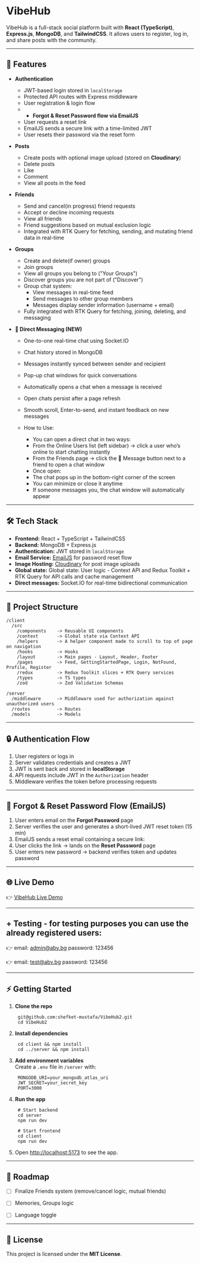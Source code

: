 # VibeHub

VibeHub is a full-stack social platform built with **React (TypeScript)**, **Express.js**, **MongoDB**, and **TailwindCSS**. It allows users to register, log in, and share posts with the community.

---

## 🚀 Features

- **Authentication**
  - JWT-based login stored in `localStorage`
  - Protected API routes with Express middleware
  - User registration & login flow
  -  - **Forgot & Reset Password flow via EmailJS**
    - User requests a reset link
    - EmailJS sends a secure link with a time-limited JWT
    - User resets their password via the reset form

- **Posts**
  - Create posts with optional image upload (stored on **Cloudinary**)
  - Delete posts
  - Like
  - Comment
  - View all posts in the feed
    
- **Friends**
  - Send and cancel(in progress) friend requests
  - Accept or decline incoming requests
  - View all friends
  - Friend suggestions based on mutual exclusion logic
  - Integrated with RTK Query for fetching, sending, and mutating friend data in real-time

- **Groups**
  - Create and delete(if owner) groups
  - Join groups
  - View all groups you belong to ("Your Groups")
  - Discover groups you are not part of ("Discover")
  - Group chat system:
    - View messages in real-time feed
    - Send messages to other group members
    - Messages display sender information (username + email)
  - Fully integrated with RTK Query for fetching, joining, deleting, and messaging

 - **💬 Direct Messaging (NEW)**
     - One-to-one real-time chat using Socket.IO
     - Chat history stored in MongoDB
     - Messages instantly synced between sender and recipient
     - Pop-up chat windows for quick conversations
     - Automatically opens a chat when a message is received
     - Open chats persist after a page refresh
     - Smooth scroll, Enter-to-send, and instant feedback on new messages
  
     - How to Use:
         - You can open a direct chat in two ways:
         - From the Online Users list (left sidebar) → click a user who’s online to start chatting instantly
         - From the Friends page → click the 💬 Message button next to a friend to open a chat window
         - Once open:
         - The chat pops up in the bottom-right corner of the screen
         - You can minimize or close it anytime
         - If someone messages you, the chat window will automatically appear
  
---

## 🛠️ Tech Stack

- **Frontend:** React + TypeScript + TailwindCSS  
- **Backend:** MongoDB + Express.js 
- **Authentication:** JWT stored in `localStorage`
- **Email Service:** [EmailJS](https://www.emailjs.com/) for password reset flow
- **Image Hosting:** [Cloudinary](https://cloudinary.com/) for post image uploads  
- **Global state:** Global state: User logic - Context API and Redux Toolkit + RTK Query for API calls and cache management
- **Direct messages:** Socket.IO for real-time bidirectional communication

---

## 📂 Project Structure

    /client
      /src
        /components    -> Reusable UI components
        /context       -> Global state via Context API
        /helpers       -> A helper component made to scroll to top of page on navigation
        /hooks         -> Hooks
        /layout        -> Main pages - Layout, Header, Footer
        /pages         -> Feed, GettingStartedPage, Login, NotFound, Profile, Register
        /redux         -> Redux Toolkit slices + RTK Query services
        /types         -> TS types
        /zod           -> Zod Validation Schemas

    /server
      /middleware      -> Middleware used for authorization against unauthorized users
      /routes          -> Routes
      /models          -> Models
       
        

---

## 🔒 Authentication Flow

1. User registers or logs in  
2. Server validates credentials and creates a JWT  
3. JWT is sent back and stored in **localStorage**  
4. API requests include JWT in the `Authorization` header  
5. Middleware verifies the token before processing requests  

---

## 🔑 Forgot & Reset Password Flow (EmailJS)

1. User enters email on the **Forgot Password** page  
2. Server verifies the user and generates a short-lived JWT reset token (15 min)  
3. EmailJS sends a reset email containing a secure link:
4. User clicks the link → lands on the **Reset Password** page  
5. User enters new password → backend verifies token and updates password  

---

## 🌐 Live Demo

👉 [VibeHub Live Demo](https://vibe-hub2.vercel.app/)


---

## + Testing - for testing purposes you can use the already registered users:

👉 email: admin@abv.bg
  password: 123456

  👉 email: test@abv.bg
  password: 123456


---

## ⚡ Getting Started

1. **Clone the repo**

        git@github.com:shefket-mustafa/VibeHub2.git
        cd VibeHub2

2. **Install dependencies**

        cd client && npm install
        cd ../server && npm install

3. **Add environment variables**  
   Create a `.env` file in `/server` with:

        MONGODB_URI=your_mongodb_atlas_uri
        JWT_SECRET=your_secret_key
        PORT=3000

4. **Run the app**

        # Start backend
        cd server
        npm run dev

        # Start frontend
        cd client
        npm run dev

5. Open [http://localhost:5173](http://localhost:5173) to see the app.  

---

## 📌 Roadmap

- [ ] Finalize Friends system (remove/cancel logic, mutual friends)
- [ ] Memories, Groups logic 
- [ ] Language toggle


---


## 📜 License

This project is licensed under the **MIT License**.
